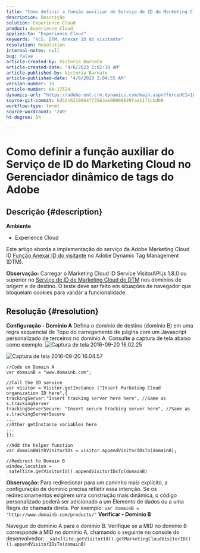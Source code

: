 ```yaml
---
title: "Como definir a função auxiliar do Serviço de ID do Marketing Cloud no Gerenciador dinâmico de tags do Adobe"
description: Descrição
solution: Experience Cloud
product: Experience Cloud
applies-to: "Experience Cloud"
keywords: "KCS, DTM, Anexar ID do visitante"
resolution: Resolution
internal-notes: null
bug: false
article-created-by: Victoria Barnato
article-created-date: "4/6/2023 2:02:38 AM"
article-published-by: Victoria Barnato
article-published-date: "4/6/2023 2:04:55 AM"
version-number: 10
article-number: KA-17524
dynamics-url: "https://adobe-ent.crm.dynamics.com/main.aspx?forceUCI=1&pagetype=entityrecord&etn=knowledgearticle&id=dee88417-1fd4-ed11-a7c7-6045bd006295"
source-git-commit: bd5dc6219864f73563ae00099029faa1171cbd00
workflow-type: tm+mt
source-wordcount: '249'
ht-degree: 5%

---
```


# Como definir a função auxiliar do Serviço de ID do Marketing Cloud no Gerenciador dinâmico de tags do Adobe

## Descrição {#description}

<b>Ambiente</b>
- Experience Cloud


Este artigo aborda a implementação do serviço da Adobe Marketing Cloud ID [Função Anexar ID do visitante](https://experienceleague.adobe.com/docs/id-service/using/id-service-api/methods/appendvisitorid.html?lang=pt-BR) no Adobe Dynamic Tag Management (DTM).

<b>Observação:</b> Carregar o Marketing Cloud ID Service VisitorAPI.js 1.8.0 ou superior no [Serviço de ID de Marketing Cloud do DTM](https://experienceleague.adobe.com/docs/id-service/using/id-service-api/methods/getmcvid.html) nos domínios de origem e de destino. O teste deve ser feito em situações de navegador que bloqueiam cookies para validar a funcionalidade.


## Resolução {#resolution}

<b>Configuração - Domínio A</b>
Defina o domínio de destino (domínio B) em uma regra sequencial de Topo do carregamento de página com um Javascript personalizado de terceiros no domínio A. Consulte a captura de tela abaixo como exemplo.
![Captura de tela 2016-09-20 16.02.25](https://helpx.adobe.com/content/dam/help/en/dtm/kb/how-to-set-marketing-cloud-id-service-helper-function-in-adobe-d/jcr%3acontent/main-pars/image/Screenshot%202016-09-20%2016.02.25.png "Captura de tela 2016-09-20 16.02.25")

![Captura de tela 2016-09-20 16.04.57](https://helpx.adobe.com/content/dam/help/en/dtm/kb/how-to-set-marketing-cloud-id-service-helper-function-in-adobe-d/jcr%3acontent/main-pars/image_1393293752/Screenshot%202016-09-20%2016.04.57.png "Captura de tela 2016-09-20 16.04.57")

```clike
//Code on Domain A
var domainB = "www.domainb.com";
 
//Call the ID service
var visitor = Visitor.getInstance ("Insert Marketing Cloud organization ID here",{
trackingServer:"Insert tracking server here here", //Same as s.trackingServer
trackingServerSecure: "Insert secure tracking server here", //Same as s.trackingServerSecure
...
//Other getInstance variables here
...
});
 
//Add the helper function
var domainBWithVisitorIDs = visitor.appendVisitorIDsTo(domainB);
 
//Redirect to Domain B
window.location = _satellite.getVisitorId().appendVisitorIDsTo(domainB)
```


<b>Observação:</b> Para redirecionar para um caminho mais explícito, a configuração de domínio precisa refletir essa intenção. Se os redirecionamentos exigirem uma construção mais dinâmica, o código personalizado poderá ser adicionado a um Elemento de dados ou a uma Regra de chamada direta. Por exemplo: `var domainB = "http://www.domainb.com/products/"`
<b>Verificar - Domínio B</b>


Navegue do domínio A para o domínio B. Verifique se a MID no domínio B corresponde à MID no domínio A, chamando o seguinte no console do desenvolvedor:  `_satellite.getVisitorId().getMarketingCloudVisitorID()().appendVisitorIDsTo(domainB)`
